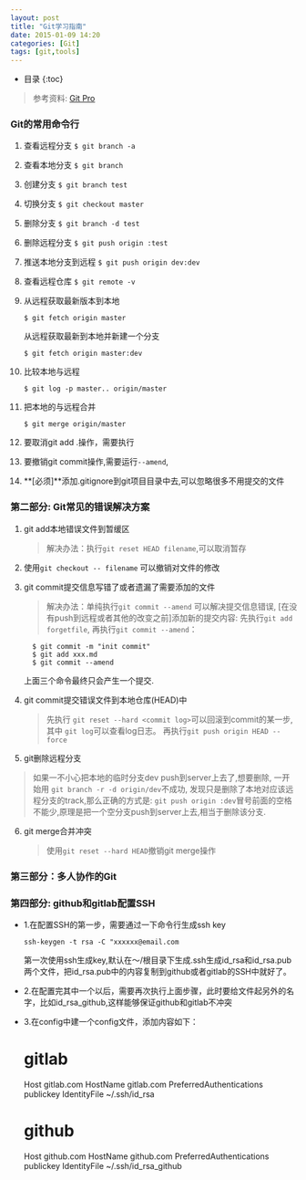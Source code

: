 ```yaml
---
layout: post
title: "Git学习指南"
date: 2015-01-09 14:20
categories: [Git]
tags: [git,tools]
---
```

*  目录
{:toc}

> 参考资料: [Git Pro](https://git-scm.com/book/zh/v2/)

### Git的常用命令行

1. 查看远程分支    `$ git branch -a`	
2. 查看本地分支    `$ git branch`

3. 创建分支       `$ git branch test`
4. 切换分支       `$ git checkout master`
	
5. 删除分支       `$ git branch -d test`
6. 删除远程分支    `$ git push origin :test`
	
7. 推送本地分支到远程   `$ git push origin dev:dev`
8. 查看远程仓库        `$ git remote -v`
	
9. 从远程获取最新版本到本地
	
	`$ git fetch origin master`
	
	从远程获取最新到本地并新建一个分支
   
    `$ git fetch origin master:dev`
	
10. 比较本地与远程
	
	`$ git log -p master.. origin/master`
	
11. 把本地的与远程合并
	
	`$ git merge origin/master`

12. 要取消git add .操作，需要执行
13. 要撤销git commit操作,需要运行`--amend`,
    

15. **[必须]**添加.gitignore到git项目目录中去,可以忽略很多不用提交的文件

### 第二部分: Git常见的错误解决方案
1. git add本地错误文件到暂缓区

    > 解决办法：执行`git reset HEAD filename`,可以取消暂存
    
2. 使用`git checkout -- filename` 可以撤销对文件的修改
   
3. git commit提交信息写错了或者遗漏了需要添加的文件
    
    > 解决办法：单纯执行`git commit --amend` 可以解决提交信息错误,
      [在没有push到远程或者其他的改变之前]添加新的提交内容: 先执行`git add forgetfile`,
      再执行`git commit --amend`：   
      
     ```
       $ git commit -m "init commit"
       $ git add xxx.md
       $ git commit --amend
     ```
   上面三个命令最终只会产生一个提交.

4. git commit提交错误文件到本地仓库(HEAD)中
    > 先执行 `git reset --hard <commit log>`可以回滚到commit的某一步,其中
      `git log`可以查看log日志。
      再执行`git push origin HEAD --force`
    
5. git删除远程分支 
> 如果一不小心把本地的临时分支dev push到server上去了,想要删除, 一开始用
`git branch -r -d origin/dev`不成功, 发现只是删除了本地对应该远程分支的track,那么正确的方式是:
`git push origin :dev`冒号前面的空格不能少,原理是把一个空分支push到server上去,相当于删除该分支.

6. git merge合并冲突
    
    > 使用`git reset --hard HEAD`撤销git merge操作


### 第三部分：多人协作的Git

### 第四部分: github和gitlab配置SSH
- 1.在配置SSH的第一步，需要通过一下命令行生成ssh key

	`ssh-keygen -t rsa -C "xxxxxx@email.com`

	第一次使用ssh生成key,默认在～/根目录下生成.ssh生成id_rsa和id_rsa.pub两个文件，把id_rsa.pub中的内容复制到github或者gitlab的SSH中就好了。

- 2.在配置完其中一个以后，需要再次执行上面步骤，此时要给文件起另外的名字，比如id_rsa_github,这样能够保证github和gitlab不冲突

- 3.在config中建一个config文件，添加内容如下：


    # gitlab
	Host gitlab.com
    	HostName gitlab.com
    	PreferredAuthentications publickey
    	IdentityFile ~/.ssh/id_rsa

    # github	
	Host github.com
    	HostName github.com
    	PreferredAuthentications publickey
    	IdentityFile ~/.ssh/id_rsa_github



